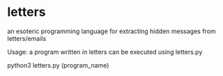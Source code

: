 # letters
an esoteric programming language for extracting hidden messages from letters/emails

Usage:
a program written in letters can be executed using letters.py

python3 letters.py (program_name)
